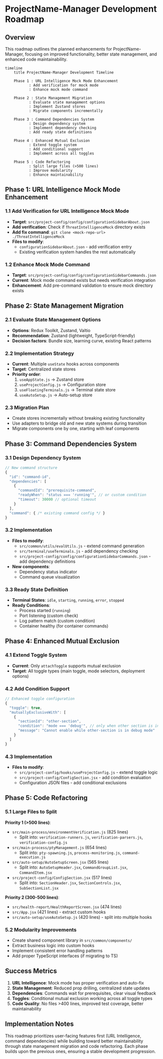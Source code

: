 # ProjectName-Manager Development Roadmap

## Overview

This roadmap outlines the planned enhancements for ProjectName-Manager, focusing on improved functionality, better state management, and enhanced code maintainability.

```mermaid
timeline
    title ProjectName-Manager Development Timeline
    
    Phase 1 : URL Intelligence Mock Mode Enhancement
           : Add verification for mock mode
           : Enhance mock mode command
           
    Phase 2 : State Management Migration  
           : Evaluate state management options
           : Implement Zustand stores
           : Migrate components incrementally
           
    Phase 3 : Command Dependencies System
           : Design dependency system
           : Implement dependency checking
           : Add ready state definitions
           
    Phase 4 : Enhanced Mutual Exclusion
           : Extend toggle system
           : Add conditional support
           : Implement across all toggles
           
    Phase 5 : Code Refactoring
           : Split large files (>500 lines)
           : Improve modularity
           : Enhance maintainability
```

## Phase 1: URL Intelligence Mock Mode Enhancement

### 1.1 Add Verification for URL Intelligence Mock Mode
- **Target**: `src/project-config/config/configurationSidebarAbout.json`
- **Add verification**: Check if `ThreatIntelligenceMock` directory exists
- **Add fix command**: `git clone <mock-repo-url> ./ThreatIntelligenceMock`
- **Files to modify**:
  - `configurationSidebarAbout.json` - add verification entry
  - Existing verification system handles the rest automatically

### 1.2 Enhance Mock Mode Command
- **Target**: `src/project-config/config/configurationSidebarCommands.json` 
- **Current**: Mock mode command exists but needs verification integration
- **Enhancement**: Add pre-command validation to ensure mock directory exists

## Phase 2: State Management Migration

### 2.1 Evaluate State Management Options
- **Options**: Redux Toolkit, Zustand, Valtio
- **Recommendation**: Zustand (lightweight, TypeScript-friendly)
- **Decision factors**: Bundle size, learning curve, existing React patterns

### 2.2 Implementation Strategy
- **Current**: Multiple `useState` hooks across components
- **Target**: Centralized state stores
- **Priority order**:
  1. `useAppState.js` → Zustand store
  2. `useProjectConfig.js` → Configuration store  
  3. `useFloatingTerminals.js` → Terminal state store
  4. `useAutoSetup.js` → Auto-setup store

### 2.3 Migration Plan
- Create stores incrementally without breaking existing functionality
- Use adapters to bridge old and new state systems during transition
- Migrate components one by one, starting with leaf components

## Phase 3: Command Dependencies System

### 3.1 Design Dependency System
```javascript
// New command structure
{
  "id": "command-id",
  "dependencies": [
    {
      "commandId": "prerequisite-command",
      "readyWhen": "status === 'running'", // or custom condition
      "timeout": 30000 // optional timeout
    }
  ],
  "command": { /* existing command config */ }
}
```

### 3.2 Implementation
- **Files to modify**:
  - `src/common/utils/evalUtils.js` - extend command generation
  - `src/terminal/useTerminals.js` - add dependency checking
  - `src/project-config/config/configurationSidebarCommands.json` - add dependency definitions
- **New components**: 
  - Dependency status indicator
  - Command queue visualization

### 3.3 Ready State Definition
- **Terminal States**: `idle`, `starting`, `running`, `error`, `stopped`
- **Ready Conditions**: 
  - Process started (`running`)
  - Port listening (custom check)
  - Log pattern match (custom condition)
  - Container healthy (for container commands)

## Phase 4: Enhanced Mutual Exclusion

### 4.1 Extend Toggle System
- **Current**: Only `attachToggle` supports mutual exclusion
- **Target**: All toggle types (main toggle, mode selectors, deployment options)

### 4.2 Add Condition Support
```javascript
// Enhanced toggle configuration
{
  "toggle": true,
  "mutuallyExclusiveWith": [
    {
      "sectionId": "other-section",
      "condition": "mode === 'debug'", // only when other section is in debug mode
      "message": "Cannot enable while other-section is in debug mode"
    }
  ]
}
```

### 4.3 Implementation
- **Files to modify**:
  - `src/project-config/hooks/useProjectConfig.js` - extend toggle logic
  - `src/project-config/ConfigSection.jsx` - add condition evaluation
  - Configuration JSON files - add conditional exclusions

## Phase 5: Code Refactoring

### 5.1 Large Files to Split

**Priority 1 (>500 lines)**:
- `src/main-process/environmentVerification.js` (825 lines)
  - Split into: `verification-runners.js`, `verification-parsers.js`, `verification-config.js`
- `src/main-process/ptyManagement.js` (654 lines) 
  - Split into: `pty-spawning.js`, `process-monitoring.js`, `command-execution.js`
- `src/auto-setup/AutoSetupScreen.jsx` (565 lines)
  - Split into: `AutoSetupHeader.jsx`, `CommandGroupList.jsx`, `CommandItem.jsx`
- `src/project-config/ConfigSection.jsx` (517 lines)
  - Split into: `SectionHeader.jsx`, `SectionControls.jsx`, `SubSectionList.jsx`

**Priority 2 (300-500 lines)**:
- `src/health-report/HealthReportScreen.jsx` (474 lines)
- `src/App.jsx` (421 lines) - extract custom hooks
- `src/auto-setup/useAutoSetup.js` (420 lines) - split into multiple hooks

### 5.2 Modularity Improvements
- Create shared component library in `src/common/components/`
- Extract business logic into custom hooks
- Implement consistent error handling patterns
- Add proper TypeScript interfaces (if migrating to TS)

## Success Metrics

1. **URL Intelligence**: Mock mode has proper verification and auto-fix
2. **State Management**: Reduced prop drilling, centralized state updates
3. **Dependencies**: Commands wait for prerequisites, clear visual feedback
4. **Toggles**: Conditional mutual exclusion working across all toggle types
5. **Code Quality**: No files >400 lines, improved test coverage, better maintainability

## Implementation Notes

This roadmap prioritizes user-facing features first (URL Intelligence, command dependencies) while building toward better maintainability through state management migration and code refactoring. Each phase builds upon the previous ones, ensuring a stable development progression. 